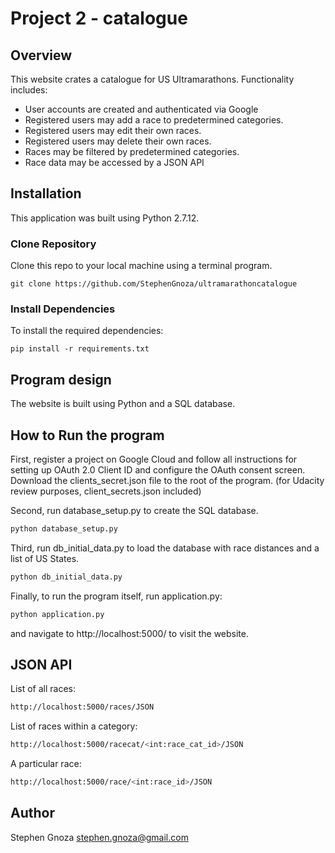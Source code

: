 # Project 2 - catalogue

## Overview
This website crates a catalogue for US Ultramarathons.  Functionality includes:
<ul>
<li>User accounts are created and authenticated via Google</li>
<li>Registered users may add a race to predetermined categories.</li>
<li>Registered users may edit their own races.</li>
<li>Registered users may delete their own races.</li>
<li>Races may be filtered by predetermined categories.</li>
<li>Race data may be accessed by a JSON API</li>
</ul>

## Installation

This application was built using Python 2.7.12.

### Clone Repository
Clone this repo to your local machine using a terminal program.

```
git clone https://github.com/StephenGnoza/ultramarathoncatalogue
```

### Install Dependencies
To install the required dependencies:

```
pip install -r requirements.txt
```

## Program design

The website is built using Python and a SQL database.

## How to Run the program

First, register a project on Google Cloud and follow all instructions for setting up OAuth 2.0 Client ID and configure the OAuth consent screen.  Download the clients_secret.json file to the root of the program.
(for Udacity review purposes, client_secrets.json included)

Second, run database_setup.py to create the SQL database.

```sh
python database_setup.py
```

Third, run db_initial_data.py to load the database with race distances and a list of US States.

```sh
python db_initial_data.py
```

Finally, to run the program itself, run application.py:

```sh
python application.py
```

and navigate to http://localhost:5000/ to visit the website.

## JSON API

List of all races:

```sh
http://localhost:5000/races/JSON
```

List of races within a category:

```sh
http://localhost:5000/racecat/<int:race_cat_id>/JSON
```

A particular race:

```sh
http://localhost:5000/race/<int:race_id>/JSON
```

## Author

Stephen Gnoza
stephen.gnoza@gmail.com
